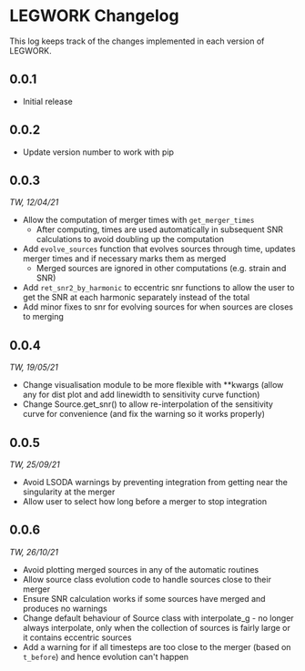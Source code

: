 # LEGWORK Changelog
This log keeps track of the changes implemented in each version of LEGWORK.

## 0.0.1
- Initial release

## 0.0.2
- Update version number to work with pip

## 0.0.3
*TW, 12/04/21*
- Allow the computation of merger times with ``get_merger_times``
    - After computing, times are used automatically
    in subsequent SNR calculations to avoid doubling up the computation
- Add ``evolve_sources`` function that evolves sources through time, updates merger times and if necessary marks them as merged
    - Merged sources are ignored in other computations (e.g. strain and SNR)
- Add ``ret_snr2_by_harmonic`` to eccentric snr functions to allow the user to get the SNR at each harmonic separately instead of the total
- Add minor fixes to snr for evolving sources for when sources are closes to merging

## 0.0.4
*TW, 19/05/21*
- Change visualisation module to be more flexible with **kwargs (allow any for dist plot and add linewidth to sensitivity curve function)
- Change Source.get_snr() to allow re-interpolation of the sensitivity curve for convenience (and fix the warning so it works properly)

## 0.0.5
*TW, 25/09/21*
- Avoid LSODA warnings by preventing integration from getting near the singularity at the merger
- Allow user to select how long before a merger to stop integration

## 0.0.6
*TW, 26/10/21*
- Avoid plotting merged sources in any of the automatic routines
- Allow source class evolution code to handle sources close to their merger
- Ensure SNR calculation works if some sources have merged and produces no warnings
- Change default behaviour of Source class with interpolate_g - no longer always interpolate, only when the collection of sources is fairly large or it contains eccentric sources
- Add a warning for if all timesteps are too close to the merger (based on `t_before`) and hence evolution can't happen